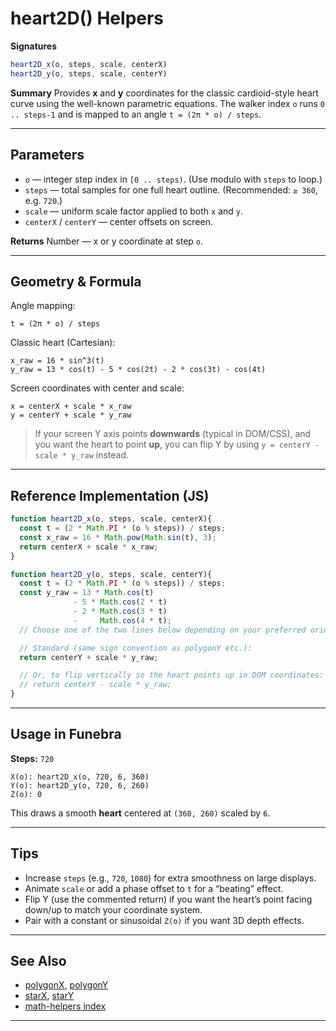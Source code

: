 # heart2D() Helpers

**Signatures**

```js
heart2D_x(o, steps, scale, centerX)
heart2D_y(o, steps, scale, centerY)
```

**Summary**
Provides **x** and **y** coordinates for the classic cardioid-style heart curve using the well-known parametric equations.
The walker index `o` runs `0 .. steps-1` and is mapped to an angle `t = (2π * o) / steps`.

---

## Parameters

* `o` — integer step index in `[0 .. steps)`. (Use modulo with `steps` to loop.)
* `steps` — total samples for one full heart outline. (Recommended: `≥ 360`, e.g. `720`.)
* `scale` — uniform scale factor applied to both `x` and `y`.
* `centerX` / `centerY` — center offsets on screen.

**Returns**
Number — x or y coordinate at step `o`.

---

## Geometry & Formula

Angle mapping:

```
t = (2π * o) / steps
```

Classic heart (Cartesian):

```
x_raw = 16 * sin^3(t)
y_raw = 13 * cos(t) - 5 * cos(2t) - 2 * cos(3t) - cos(4t)
```

Screen coordinates with center and scale:

```
x = centerX + scale * x_raw
y = centerY + scale * y_raw
```

> If your screen Y axis points **downwards** (typical in DOM/CSS), and you want the heart to point **up**, you can flip Y by using `y = centerY - scale * y_raw` instead.

---

## Reference Implementation (JS)

```js
function heart2D_x(o, steps, scale, centerX){
  const t = (2 * Math.PI * (o % steps)) / steps;
  const x_raw = 16 * Math.pow(Math.sin(t), 3);
  return centerX + scale * x_raw;
}

function heart2D_y(o, steps, scale, centerY){
  const t = (2 * Math.PI * (o % steps)) / steps;
  const y_raw = 13 * Math.cos(t)
              - 5 * Math.cos(2 * t)
              - 2 * Math.cos(3 * t)
              -     Math.cos(4 * t);
  // Choose one of the two lines below depending on your preferred orientation:

  // Standard (same sign convention as polygonY etc.):
  return centerY + scale * y_raw;

  // Or, to flip vertically so the heart points up in DOM coordinates:
  // return centerY - scale * y_raw;
}
```

---

## Usage in Funebra

**Steps:** `720`

```
X(o): heart2D_x(o, 720, 6, 360)
Y(o): heart2D_y(o, 720, 6, 260)
Z(o): 0
```

This draws a smooth **heart** centered at `(360, 260)` scaled by `6`.

---

## Tips

* Increase `steps` (e.g., `720`, `1080`) for extra smoothness on large displays.
* Animate `scale` or add a phase offset to `t` for a “beating” effect.
* Flip Y (use the commented return) if you want the heart’s point facing down/up to match your coordinate system.
* Pair with a constant or sinusoidal `Z(o)` if you want 3D depth effects.

---

## See Also

* [polygonX](polygonX.md), [polygonY](polygonY.md)
* [starX](starX.md), [starY](starY.md)
* [math-helpers index](../math-helpers.md)

---
